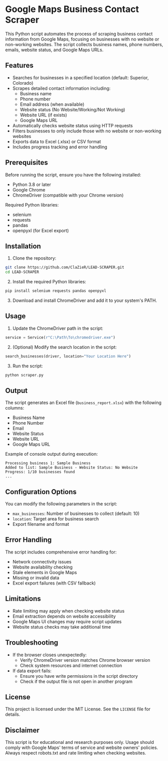 ﻿# Google Maps Business Contact Scraper

This Python script automates the process of scraping business contact information from Google Maps, focusing on businesses with no website or non-working websites. The script collects business names, phone numbers, emails, website status, and Google Maps URLs.

## Features

- Searches for businesses in a specified location (default: Superior, Colorado)
- Scrapes detailed contact information including:
  - Business name
  - Phone number
  - Email address (when available)
  - Website status (No Website/Working/Not Working)
  - Website URL (if exists)
  - Google Maps URL
- Automatically checks website status using HTTP requests
- Filters businesses to only include those with no website or non-working websites
- Exports data to Excel (.xlsx) or CSV format
- Includes progress tracking and error handling

## Prerequisites

Before running the script, ensure you have the following installed:
- Python 3.8 or later
- Google Chrome
- ChromeDriver (compatible with your Chrome version)

Required Python libraries:
- selenium
- requests
- pandas
- openpyxl (for Excel export)

## Installation

1. Clone the repository:
```bash
git clone https://github.com/ClaZieR/LEAD-SCRAPER.git
cd LEAD-SCRAPER
```

2. Install the required Python libraries:
```bash
pip install selenium requests pandas openpyxl
```

3. Download and install ChromeDriver and add it to your system's PATH.

## Usage

1. Update the ChromeDriver path in the script:
```python
service = Service(r"C:\Path\To\chromedriver.exe")
```

2. (Optional) Modify the search location in the script:
```python
search_businesses(driver, location="Your Location Here")
```

3. Run the script:
```bash
python scraper.py
```

## Output

The script generates an Excel file (`business_report.xlsx`) with the following columns:
- Business Name
- Phone Number
- Email
- Website Status
- Website URL
- Google Maps URL

Example of console output during execution:
```
Processing business 1: Sample Business
Added to list: Sample Business - Website Status: No Website
Progress: 1/10 businesses found
...
```

## Configuration Options

You can modify the following parameters in the script:
- `max_businesses`: Number of businesses to collect (default: 10)
- `location`: Target area for business search
- Export filename and format

## Error Handling

The script includes comprehensive error handling for:
- Network connectivity issues
- Website availability checking
- Stale elements in Google Maps
- Missing or invalid data
- Excel export failures (with CSV fallback)

## Limitations

- Rate limiting may apply when checking website status
- Email extraction depends on website accessibility
- Google Maps UI changes may require script updates
- Website status checks may take additional time

## Troubleshooting

- If the browser closes unexpectedly:
  - Verify ChromeDriver version matches Chrome browser version
  - Check system resources and internet connection
- If data export fails:
  - Ensure you have write permissions in the script directory
  - Check if the output file is not open in another program

## License

This project is licensed under the MIT License. See the `LICENSE` file for details.

## Disclaimer


This script is for educational and research purposes only. Usage should comply with Google Maps' terms of service and website owners' policies. Always respect robots.txt and rate limiting when checking websites.
